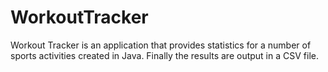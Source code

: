 # WorkoutTracker

Workout Tracker is an application that provides statistics for a number of sports activities created in Java. Finally the results are output in a CSV file.
